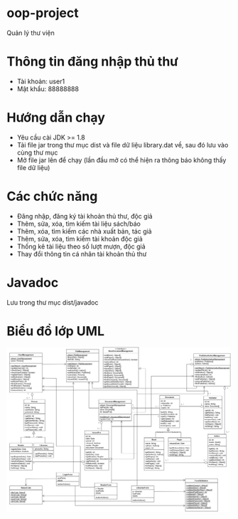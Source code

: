 ﻿# oop-project
Quản lý thư viện

# Thông tin đăng nhập thủ thư
- Tài khoản: user1
- Mật khẩu: 88888888

# Hướng dẫn chạy
- Yêu cầu cài JDK >= 1.8
- Tải file jar trong thư mục dist và file dữ liệu library.dat về, sau đó lưu vào cùng thư mục
- Mở file jar lên để chạy (lần đầu mở có thể hiện ra thông báo không thấy file dữ liệu)

# Các chức năng
- Đăng nhập, đăng ký tài khoản thủ thư, độc giả
- Thêm, sửa, xóa, tìm kiếm tài liệu sách/báo
- Thêm, xóa, tìm kiếm các nhà xuất bản, tác giả
- Thêm, sửa, xóa, tìm kiếm tài khoản độc giả
- Thống kê tài liệu theo số lượt mượn, độc giả
- Thay đổi thông tin cá nhân tài khoản thủ thư

# Javadoc
Lưu trong thư mục dist/javadoc

# Biểu đồ lớp UML
![](UML-LM.png)
